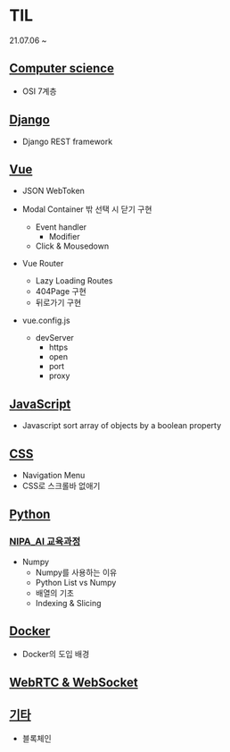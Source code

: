 # TIL
21.07.06 ~ 

## [Computer science](./CS)

- OSI 7계층



## [Django](./Django)

- Django REST framework



## [Vue](./Vue)

- JSON WebToken

- Modal Container 밖 선택 시 닫기 구현
  - Event handler
    - Modifier
  - Click & Mousedown

- Vue Router
  - Lazy Loading Routes
  - 404Page 구현
  - 뒤로가기 구현

- vue.config.js
  - devServer
    - https
    - open
    - port
    - proxy



## [JavaScript](./JS)

- Javascript sort array of objects by a boolean property



## [CSS](./CSS)

- Navigation Menu
- CSS로 스크롤바 없애기



## [Python](./Python)

### [NIPA_AI 교육과정](./Python/NIPA_AI)

- Numpy
  - Numpy를 사용하는 이유
  - Python List vs Numpy
  - 배열의 기초
  - Indexing & Slicing



## [Docker](./Docker)

- Docker의 도입 배경



## [WebRTC & WebSocket](./WebSocket)



## [기타](./etc)

- 블록체인
